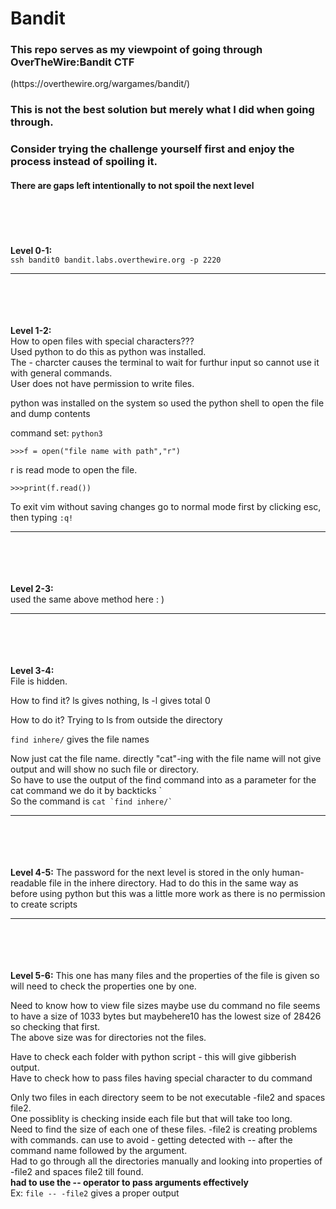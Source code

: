 # Bandit
<h3>
This repo serves as my viewpoint of going through OverTheWire:Bandit CTF</h3>
(https://overthewire.org/wargames/bandit/)
<h3>This is not the best solution but merely what I did when going through.</h3>

<h3>Consider trying the challenge yourself first and enjoy the process instead of spoiling it.</h3>

<h4>
There are gaps left intentionally to not spoil the next level
</h4>

\
\
\
\
**Level 0-1:**\
`ssh bandit0 bandit.labs.overthewire.org -p 2220`
___

\
\
\
\
**Level 1-2:**\
How to open files with special characters???\
Used python to do this as python was installed.\
The - charcter causes the terminal to wait for furthur input so cannot use it with general commands.\
User does not have permission to write files.

python was installed on the system so used the python shell to open the file and dump contents

command set:
`python3`

`>>>f = open("file name with path","r")`

r is read mode to open the file.

`>>>print(f.read())`

To exit vim without saving changes go to normal mode first by clicking esc, then typing `:q!`
___
\
\
\
\
**Level 2-3:**\
used the same above method here : )
___
\
\
\
\
**Level 3-4:**\
File is hidden.

How to find it?
ls gives nothing, ls -l gives total 0

How to do it?
Trying to ls from outside the directory

`find inhere/` gives the file names

Now just cat the file name. directly "cat"-ing with the file name will not give output and will show no such file or directory.\
So have to use the output of the find command into as a parameter for the cat command we do it by backticks \`\
So the command is `` cat `find inhere/` ``
___
\
\
\
\
**Level 4-5:**
The password for the next level is stored in the only human-readable file in the inhere directory.
Had to do this in the same way as before using python but this was a little more work as there is no permission to create scripts
___
\
\
\
\
**Level 5-6:**
This one has many files and the properties of the file is given so will need to check the properties one by one.

Need to know how to view file sizes
maybe use du command
no file seems to have a size of 1033 bytes but maybehere10 has the lowest size of 28426 so checking that first.\
The above size was for directories not the files.

Have to check each folder with python script - this will give gibberish output.\
Have to check how to pass files having special character to du command

Only two files in each directory seem to be not executable -file2 and spaces file2.\
One possiblity is checking inside each file but that will take too long.\
Need to find the size of each one of these files. -file2 is creating problems with commands. can use to avoid - getting detected with -- after the command name followed by the argument.\
Had to go through all the directories manually and looking into properties of -file2 and spaces file2 till found.\
__had to use the -- operator to pass arguments effectively__
\
Ex: `file -- -file2` gives a proper output

